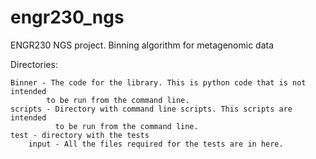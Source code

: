 engr230_ngs
===========

ENGR230 NGS project. Binning algorithm for metagenomic data

Directories:

    Binner - The code for the library. This is python code that is not intended
            to be run from the command line.
    scripts - Directory with command line scripts. This scripts are intended
              to be run from the command line.
    test - directory with the tests
        input - All the files required for the tests are in here.
